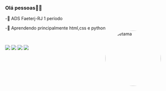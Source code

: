 ### Olá pessoas👋🏾
-🐨 ADS Faeterj-RJ 1 período

-🦝 Aprendendo principalmente html,css e python
 <img align="right" alt="Gudetama" height="180" style="border-radius:100px;" src="https://www.icegif.com/wp-content/uploads/2022/05/icegif-1036.gif">

##

<div style="display: inline_block"><br>
  <a  href="https://www.tiktok.com/@wdosantos7" target="_blank"><img src="https://img.shields.io/badge/TikTok-000000?style=for-the-badge&logo=tiktok&logoColor=white" target="_blank"></a>
  <a  href="https://www.instagram.com/wdosantos7/" target="_blank"><img src="https://img.shields.io/badge/Instagram-E4405F?style=for-the-badge&logo=instagram&logoColor=white" target="_blank"></a>
   <a href = "mailto:w.g.e.dossantos@gmail.com"><img src="https://img.shields.io/badge/-Gmail-%23333?style=for-the-badge&logo=gmail&logoColor=white" target="_blank"></a>
  <a href="https://www.linkedin.com/in/willian-dos-santos-a74079265/" target="_blank"><img src="https://img.shields.io/badge/-LinkedIn-%230077B5?style=for-the-badge&logo=linkedin&logoColor=white" target="_blank"></a> 
  
  </div>
